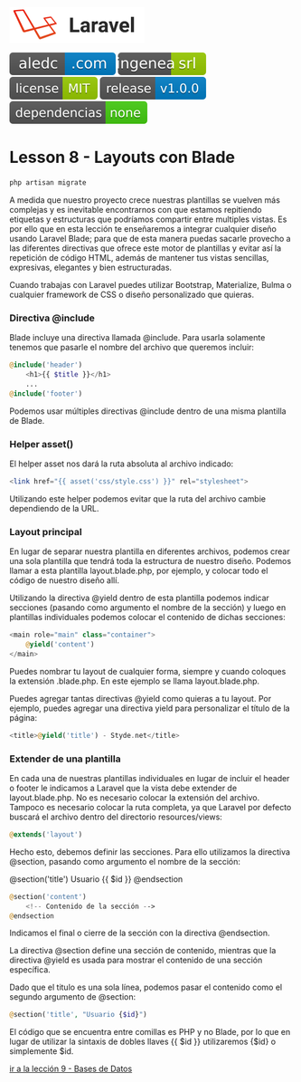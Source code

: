 ![Laravel](https://raw.githubusercontent.com/aledc7/Laravel/master/pirullo.png "Aledc.com")

[![aledc.com](https://github.com/aledc7/Scrum-Certification/blob/master/recursos/aledc.com.svg)](https://aledc.com)
[![ingenea.com.ar](https://github.com/aledc7/Scrum-Certification/blob/master/recursos/ingenea.svg)](http://ingenea.com.ar)
[![License](https://github.com/aledc7/Scrum-Certification/blob/master/recursos/mit-license.svg)](https://aledc.com)
[![GitHub release](https://github.com/aledc7/Scrum-Certification/blob/master/recursos/release.svg)](https://aledc.com)
[![Dependencies](https://github.com/aledc7/Scrum-Certification/blob/master/recursos/dependencias-none.svg)](https://aledc.com)


# Lesson 8 - Layouts con Blade


```php
php artisan migrate
```


A medida que nuestro proyecto crece nuestras plantillas se vuelven más complejas y es inevitable encontrarnos con que estamos repitiendo etiquetas y estructuras que podríamos compartir entre multiples vistas. Es por ello que en esta lección te enseñaremos a integrar cualquier diseño usando Laravel Blade; para que de esta manera puedas sacarle provecho a las diferentes directivas que ofrece este motor de plantillas y evitar así la repetición de código HTML, además de mantener tus vistas sencillas, expresivas, elegantes y bien estructuradas.


Cuando trabajas con Laravel puedes utilizar Bootstrap, Materialize, Bulma o cualquier framework de CSS o diseño personalizado que quieras.

### Directiva @include
Blade incluye una directiva llamada @include. Para usarla solamente tenemos que pasarle el nombre del archivo que queremos incluir:

```php
@include('header')
    <h1>{{ $title }}</h1>
    ...
@include('footer')
```

Podemos usar múltiples directivas @include dentro de una misma plantilla de Blade.

### Helper asset()
El helper asset nos dará la ruta absoluta al archivo indicado:
```php
<link href="{{ asset('css/style.css') }}" rel="stylesheet">
```
Utilizando este helper podemos evitar que la ruta del archivo cambie dependiendo de la URL.

### Layout principal
En lugar de separar nuestra plantilla en diferentes archivos, podemos crear una sola plantilla que tendrá toda la estructura de nuestro diseño. Podemos llamar a esta plantilla layout.blade.php, por ejemplo, y colocar todo el código de nuestro diseño allí.

Utilizando la directiva @yield dentro de esta plantilla podemos indicar secciones (pasando como argumento el nombre de la sección) y luego en plantillas individuales podemos colocar el contenido de dichas secciones:
```php
<main role="main" class="container">
    @yield('content')
</main>
```

Puedes nombrar tu layout de cualquier forma, siempre y cuando coloques la extensión .blade.php. En este ejemplo se llama layout.blade.php.

Puedes agregar tantas directivas @yield como quieras a tu layout. Por ejemplo, puedes agregar una directiva yield para personalizar el título de la página:
```php
<title>@yield('title') - Styde.net</title>
```

### Extender de una plantilla
En cada una de nuestras plantillas individuales en lugar de incluir el header o footer le indicamos a Laravel que la vista debe extender de layout.blade.php. No es necesario colocar la extensión del archivo. Tampoco es necesario colocar la ruta completa, ya que Laravel por defecto buscará el archivo dentro del directorio resources/views:
```php
@extends('layout')
```

Hecho esto, debemos definir las secciones. Para ello utilizamos la directiva @section, pasando como argumento el nombre de la sección:

@section('title') Usuario {{ $id }} @endsection
```php
@section('content')
    <!-- Contenido de la sección -->
@endsection
```

Indicamos el final o cierre de la sección con la directiva @endsection.

La directiva @section define una sección de contenido, mientras que la directiva @yield es usada para mostrar el contenido de una sección específica.

Dado que el titulo es una sola línea, podemos pasar el contenido como el segundo argumento de @section:
```php
@section('title', "Usuario {$id}")
```
El código que se encuentra entre comillas es PHP y no Blade, por lo que en lugar de utilizar la sintaxis de dobles llaves {{ $id }} utilizaremos {$id} o simplemente $id.


[ir a la lección 9 - Bases de Datos](https://github.com/aledc7/Laravel/blob/master/lesson_9_base_de_datos.md)

